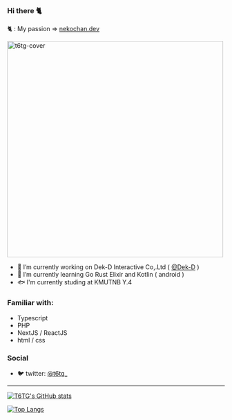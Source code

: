 ### Hi there 🐈
🐈 : My passion => [nekochan.dev](https:/nekochan.dev) 


<img width="500" src="https://thumbs.gfycat.com/BasicDamagedBoto-size_restricted.gif" loading="lazy" alt="t6tg-cover" />

- 🔭 I’m currently working on Dek-D Interactive Co,.Ltd ( [@Dek-D](https://dek-d.com) )
- 🌱 I’m currently learning Go Rust Elixir and Kotlin ( android )
- 🐟 I'm currently studing at KMUTNB Y.4

### Familiar with:
- Typescript
- PHP
- NextJS / ReactJS
- html / css

### Social 
- 🐦 twitter: [@t6tg_](https://twitter.com/t6tg_)

--- 

[![T6TG's GitHub stats](https://github-readme-stats.vercel.app/api?username=t6tg&count_private=true)](https://t6tg.com)

[![Top Langs](https://github-readme-stats.vercel.app/api/top-langs/?username=t6tg&layout=compact)](https://t6tg.com)

